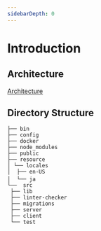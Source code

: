 ```yaml
---
sidebarDepth: 0
---
```


# Introduction

## Architecture

[Architecture](./plugin/architecture.md)

## Directory Structure

```
├── bin  
├── config  
├── docker  
├── node_modules  
├── public  
├── resource  
│ └── locales
│  ├── en-US  
│  └── ja 　
└──  src  
 ├── lib  
 ├── linter-checker  
 ├── migrations  
 ├── server
 ├── client
 └── test  

```
